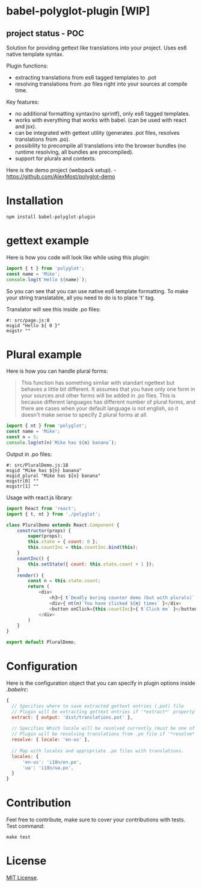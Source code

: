 # babel-polyglot-plugin [WIP]
## project status - POC
Solution for providing gettext like translations into your project. Uses es6 native template syntax.

Plugin functions:
- extracting translations from es6 tagged templates to .pot 
- resolving translations from .po files right into your sources at compile time.

Key features:
- no additional formatting syntax(no sprintf), only es6 tagged templates.
- works with everything that works with babel. (can be used with react and jsx).
- can be integrated with gettext utility (generates .pot files, resolves translations from .po).
- possibility to precompile all translations into the browser bundles (no runtime resolving, all bundles are precompiled).
- support for plurals and contexts.

Here is the demo project (webpack setup). - https://github.com/AlexMost/polyglot-demo

Installation
============

`npm install babel-polyglot-plugin`

gettext example
===============
Here is how you code will look like while using this plugin:

```javascript
import { t } from 'polyglot';
const name = 'Mike';
console.log(t`Hello ${name}`);
```
So you can see that you can use native es6 template formatting. To make your string translatable, all you need to do is to place 't' tag.

Translator will see this inside .po files:
```po
#: src/page.js:8
msgid "Hello ${ 0 }"
msgstr ""
```
Plural example
==============
Here is how you can handle plural forms:
> This function has something similar with standart ngettext but behaves a little bit different. It assumes that you have only one form in your sources and other forms will be added in .po files. This is because different languages has different number of plural forms, and there are cases when your default language is not english, so it doesn't make sense to specify 2 plural forms at all.

```javascript
import { nt } from 'polyglot';
const name = 'Mike';
const n = 5;
console.log(nt(n)`Mike has ${n} banana`);
```

Output in .po files:
```po
#: src/PluralDemo.js:18
msgid "Mike has ${n} banana"
msgid_plural "Mike has ${n} banana"
msgstr[0] ""
msgstr[1] ""
```

Usage with react.js library:
```javascript
import React from 'react';
import { t, nt } from './polyglot';

class PluralDemo extends React.Component {
    constructor(props) {
        super(props);
        this.state = { count: 0 };
        this.countInc = this.countInc.bind(this);
    }
    countInc() {
        this.setState({ count: this.state.count + 1 });
    }
    render() {
        const n = this.state.count;
        return (
            <div>
                <h3>{ t`Deadly boring counter demo (but with plurals)` }</h3>
                <div>{ nt(n)`You have clicked ${n} times` }</div>
                <button onClick={this.countInc}>{ t`Click me` }</button>
            </div>
        )
    }
}

export default PluralDemo;
```

Configuration
=============
Here is the configuration object that you can specify in plugin options inside *.babelrc*:

```javascript
{
  // Specifies where to save extracted gettext entries (.pot) file
  // Plugin will be extracting gettext entries if '*extract*' property is present.
  extract: { output: 'dist/translations.pot' }, 
  
  // Specifies Which locale will be resolved currently (must be one of which is stored in 'locales' property)
  // Plugin will be resolving translations from .po file if '*resolve*' property is present.
  resolve: { locale: 'en-us' },
  
  // Map with locales and appropriate .po files with translations.
  locales: {
      'en-us': 'i18n/en.po',
      'ua': 'i18n/ua.po',
  }
}
```

Contribution
============
Feel free to contribute, make sure to cover your contributions with tests.
Test command:
```
make test
```

License
=======

[MIT License](LICENSE).
